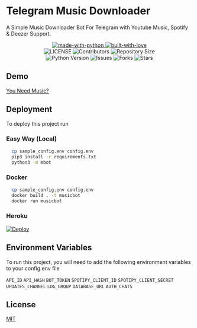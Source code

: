 
# Telegram Music Downloader
A Simple Music Downloader Bot For Telegram with Youtube Music, Spotify & Deezer Support.

<p align="center">
    <a href="https://python.org">
        <img src="http://forthebadge.com/images/badges/made-with-python.svg" alt="made-with-python">
    </a>
    <a href="https://GitHub.com/rozari0">
        <img src="http://ForTheBadge.com/images/badges/built-with-love.svg" alt="built-with-love">
    </a> <br>
    <img src="https://img.shields.io/github/license/rozari0/MusicDownloader?style=for-the-badge&logo=appveyor" alt="LICENSE">
    <img src="https://img.shields.io/github/contributors/rozari0/MusicDownloader?style=for-the-badge&logo=appveyor" alt="Contributors">
    <img src="https://img.shields.io/github/repo-size/rozari0/MusicDownloader?style=for-the-badge&logo=appveyor" alt="Repository Size"> <br>
    <img src="https://img.shields.io/badge/python-3.9-green?style=for-the-badge&logo=appveyor" alt="Python Version">
    <img src="https://img.shields.io/github/issues/rozari0/MusicDownloader?style=for-the-badge&logo=appveyor" alt="Issues">
    <img src="https://img.shields.io/github/forks/rozari0/MusicDownloader?style=for-the-badge&logo=appveyor" alt="Forks">
    <img src="https://img.shields.io/github/stars/rozari0/MusicDownloader?style=for-the-badge&logo=appveyor" alt="Stars">
</p>



## Demo

[You Need Music?](https://t.me/descargador_multimedia_v2_bot)


## Deployment

To deploy this project run

### Easy Way (Local)
```bash
  cp sample_config.env config.env
  pip3 install -r requirements.txt
  python3 -m mbot
```

### Docker
```bash
  cp sample_config.env config.env
  docker build . -t musicbot
  docker run musicbot
```
### Heroku
[![Deploy](https://www.herokucdn.com/deploy/button.svg)](https://dashboard.heroku.com/new?template=https://github.com/Haprotic/descargador-multimedia-v2-bot)

## Environment Variables

To run this project, you will need to add the following environment variables to your config.env file

`API_ID`
`API_HASH`
`BOT_TOKEN`
`SPOTIPY_CLIENT_ID`
`SPOTIPY_CLIENT_SECRET`
`UPDATES_CHANNEL`
`LOG_GROUP`
`DATABASE_URL`
`AUTH_CHATS`



## License

[MIT](https://choosealicense.com/licenses/mit/)

